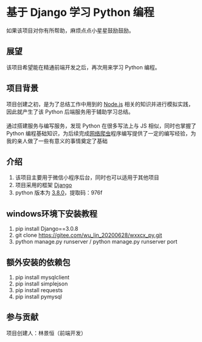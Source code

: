 # 基于 Django 学习 Python 编程

如果该项目对你有所帮助，麻烦点点小星星鼓励鼓励。

## 展望
该项目希望能在精通前端开发之后，再次用来学习 Python 编程。

## 项目背景

项目创建之初，是为了总结工作中用到的 [Node.js](https://github.com/linjingheng-dev/koa_service.git) 相关的知识并进行模拟实践，因此就产生了该 Python 后端服务用于辅助学习总结。   
<br/>
通过搭建服务与编写服务，发现 Python 在很多写法上与 JS 相似，同时也掌握了 Python 编程基础知识，为后续完成[网络爬虫](https://baike.baidu.com/item/%E7%BD%91%E7%BB%9C%E7%88%AC%E8%99%AB/5162711)程序编写提供了一定的编写经验，为我的亲人做了一些有意义的事情奠定了基础

## 介绍

1. 该项目主要用于微信小程序后台，同时也可以适用于其他项目
2. 项目采用的框架 [Django](https://docs.djangoproject.com/zh-hans/2.1/)
3. python 版本为 [3.8.0](https://pan.baidu.com/s/1m_ILfoPzGV3cPhsn-JKStA)，提取码：976f

## windows环境下安装教程

1. pip install Django==3.0.8
2. git clone <https://gitee.com/wu_lin_20200628/wxxcx_py.git>
3. python manage.py runserver / python manage.py runserver port

## 额外安装的依赖包

1. pip install mysqlclient
2. pip install simplejson
3. pip install requests
4. pip install pymysql

## 参与贡献

项目创建人：林景恒（前端开发）
